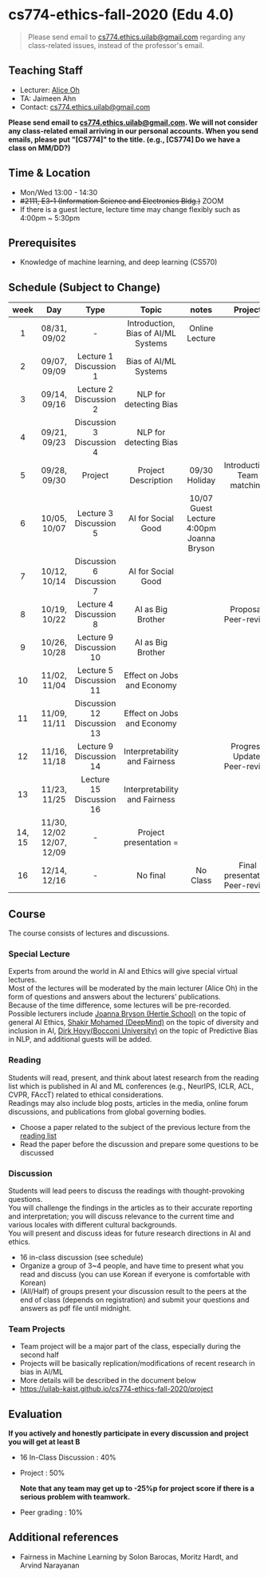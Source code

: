 # cs774-ethics-fall-2020 (Edu 4.0)

> Please send email to cs774.ethics.uilab@gmail.com regarding any class-related issues, instead of the professor's email.

## Teaching Staff

- Lecturer: [Alice Oh](https://aliceoh9.github.io/)
- TA: Jaimeen Ahn
- Contact: cs774.ethics.uilab@gmail.com

**Please send email to cs774.ethics.uilab@gmail.com. We will not consider any class-related email arriving in our personal accounts. When you send emails, please put "[CS774]" to the title. (e.g., [CS774] Do we have a class on MM/DD?)**

## Time & Location
- Mon/Wed 13:00 - 14:30
- <s>#2111, E3-1 (Information Science and Electronics Bldg.)</s> ZOOM
- If there is a guest lecture, lecture time may change flexibly such as 4:00pm ~ 5:30pm

## Prerequisites  

- Knowledge of machine learning, and deep learning (CS570)

## Schedule (Subject to Change)

|  week |            Day            |          Type         |                              Topic                             |      notes     |           Project          |
|:-----:|:-------------------------:|:---------------------:|:--------------------------------------------------------------:|:--------------:|:--------------------------:|
|   1   | 08/31, 09/02              |          -        | Introduction, Bias of AI/ML Systems                                | Online Lecture |                            |
|   2   | 09/07, 09/09              | Lecture  1<br/> Discussion 1 | Bias of AI/ML Systems                                   |                |                            |
|   3   | 09/14, 09/16              | Lecture  2 <br/>Discussion 2 | NLP for detecting Bias                                  |                |                            |
|   4   | 09/21, 09/23              | Discussion 3<br/> Discussion 4 | NLP for detecting Bias                                |                |                            |
|   5   | 09/28, 09/30              | Project               | Project Description                                            | 09/30 Holiday  | Introduction, Team matching |
|   6   | 10/05, 10/07              | Lecture  3<br/> Discussion 5 | AI for Social Good                                      | 10/07 Guest Lecture 4:00pm <br/> Joanna Bryson |                            |
|   7   | 10/12, 10/14              | Discussion 6<br/> Discussion 7 | AI for Social Good                                    |                |                            |
|   8   | 10/19, 10/22              | Lecture  4<br/> Discussion 8 | AI as Big Brother                                       |                   | Proposal, Peer-review   |
|   9   | 10/26, 10/28              | Lecture  9<br/> Discussion 10 | AI as Big Brother                                      |                |                            |
|   10  | 11/02, 11/04              | Lecture  5<br/> Discussion 11 | Effect on Jobs and Economy                             |                |                            |
|   11  | 11/09, 11/11              | Discussion 12 <br/> Discussion  13 | Effect on Jobs and Economy                        |                |                            |
|   12  | 11/16, 11/18              | Lecture 9<br/> Discussion 14 | Interpretability and Fairness                           |                | Progress Update, Peer-review                |
|   13  | 11/23, 11/25              | Lecture 15<br/> Discussion 16 | Interpretability and Fairness                          |                |                            |
| 14, 15 | 11/30, 12/02 12/07, 12/09 |           -           | Project presentation                              =             |                |                          |
|   16  | 12/14, 12/16              |           -           | No final                                                       |     No Class   | Final presentation Peer-review |

## Course

The course consists of lectures and discussions.

### Special Lecture
Experts from around the world in AI and Ethics will give special virtual lectures.  
Most of the lectures will be moderated by the main lecturer (Alice Oh) in the form of questions and answers about the lecturers’ publications.  
Because of the time difference, some lectures will be pre-recorded.  
Possible lecturers include [Joanna Bryson (Hertie School)](http://www.cs.bath.ac.uk/~jjb/) on the topic of general AI Ethics, [Shakir Mohamed (DeepMind)](https://shakirm.com/) on the topic of diversity and inclusion in AI, [Dirk Hovy(Bocconi University)](https://www.dirkhovy.com) on the topic of Predictive Bias in NLP, and additional guests will be added.

### Reading

Students will read,  present,  and think about latest research from the reading list which is published in AI  and  ML conferences (e.g., NeurIPS, ICLR, ACL, CVPR, FAccT) related to ethical considerations.  
Readings may also include blog posts, articles in the media, online forum discussions, and publications from global governing bodies.

- Choose a paper related to the subject of the previous lecture from the [reading list](https://docs.google.com/document/d/1oL3aBkflgKoGymlpFqhx81fXZrKKOWh0lk2PfPTCdDU/edit?usp=sharing)
- Read the paper before the discussion and prepare some questions to be discussed

### Discussion

Students will lead peers to discuss the readings with thought-provoking questions.   
You will challenge the findings in the articles as to their accurate reporting and interpretation;  you will discuss relevance to the current time and various locales with different cultural backgrounds.  
You will present and discuss ideas for future research directions in AI and ethics.

- 16 in-class discussion (see schedule)
- Organize a group of 3~4 people, and have time to present what you read and discuss (you can use Korean if everyone is comfortable with Korean)
- (All/Half) of groups present your discussion result to the peers at the end of class (depends on registration) and submit your questions and answers as pdf file until midnight.

### Team Projects

- Team project will be a major part of the class, especially during the second half
- Projects will be basically replication/modifications of recent research in bias in AI/ML
- More details will be described in the document below
- https://uilab-kaist.github.io/cs774-ethics-fall-2020/project

## Evaluation

 **If you actively and honestly participate in every discussion and project you will get at least B**

* 16 In-Class Discussion : 40%

* Project : 50%

    **Note that any team may get up to -25%p for project score if there is a serious problem with teamwork.**

* Peer grading : 10%

## Additional references

- Fairness in Machine Learning by Solon Barocas, Moritz Hardt, and Arvind Narayanan

